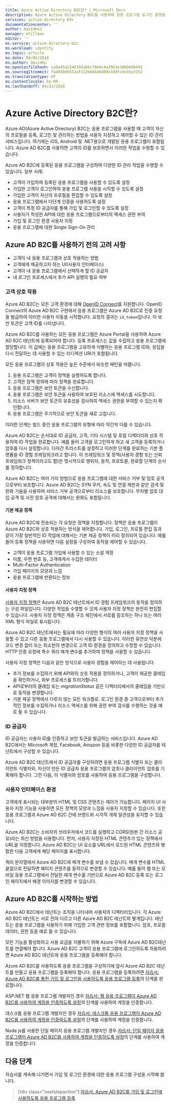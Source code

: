 ```yaml
---
title: Azure Active Directory B2C란? | Microsoft Docs
description: Azure Active Directory B2C를 사용하여 응용 프로그램 로그인 환경을 만들고 관리하는 방법을 살펴봅니다.
services: active-directory-b2c
documentationcenter: ''
author: davidmu1
manager: mtillman
editor: ''
ms.service: active-directory-b2c
ms.workload: identity
ms.topic: article
ms.date: 04/05/2018
ms.author: davidmu
ms.openlocfilehash: ca9e45a214639da86cf8e0c4a39b3e3d6b6d6491
ms.sourcegitcommit: fa493b66552af11260db48d89e3ddfcdcb5e3152
ms.translationtype: HT
ms.contentlocale: ko-KR
ms.lasthandoff: 04/23/2018
---
```

# <a name="what-is-azure-active-directory-b2c"></a>Azure Active Directory B2C란?

Azure AD(Azure Active Directory) B2C는 응용 프로그램을 사용할 때 고객이 자신의 프로필을 등록, 로그인 및 관리하는 방법을 사용자 지정하고 제어할 수 있는 ID 관리 서비스입니다. 여기에는 iOS, Android 및 .NET용으로 개발된 응용 프로그램이 포함됩니다. Azure AD B2C를 사용하면 고객의 ID를 보호하면서 이러한 작업을 수행할 수 있습니다.

Azure AD B2C에 등록된 응용 프로그램을 구성하여 다양한 ID 관리 작업을 수행할 수 있습니다. 일부 사례:

- 고객이 가입하여 등록된 응용 프로그램을 사용할 수 있도록 설정
- 가입한 고객이 로그인하여 응용 프로그램 사용을 시작할 수 있도록 설정
- 가입한 고객이 자신의 프로필을 편집할 수 있도록 설정
- 응용 프로그램에서 다단계 인증을 사용하도록 설정
- 고객이 특정 ID 공급자를 통해 가입 및 로그인할 수 있도록 설정
- 사용자가 작성한 API에 대한 응용 프로그램으로부터의 액세스 권한 부여
- 가입 및 로그인 환경 사용자 지정
- 응용 프로그램에 대한 Single Sign-On 관리

## <a name="what-do-i-need-to-think-about-before-using-azure-ad-b2c"></a>Azure AD B2C를 사용하기 전의 고려 사항

- 고객이 내 응용 프로그램과 상호 작용하는 방법
- 고객에게 제공하고자 하는 UI(사용자 인터페이스)
- 고객이 내 응용 프로그램에서 선택하게 할 ID 공급자 
- 내 로그인 프로세스에서 추가 API 실행의 필요 여부

### <a name="customer-interaction"></a>고객 상호 작용

Azure AD B2C는 모든 고객 환경에 대해 [OpenID Connect](https://openid.net/connect/)를 지원합니다. OpenID Connect의 Azure AD B2C 구현에서 응용 프로그램은 Azure AD B2C로 인증 요청을 발급하여 이러한 사용자 이동을 시작합니다. 요청의 결과는 `id_token`입니다. 이 보안 토큰은 고객 ID를 나타냅니다.

Azure AD B2C를 사용하는 모든 응용 프로그램은 Azure Portal을 사용하여 Azure AD B2C 테넌트에 등록되어야 합니다. 등록 프로세스는 값을 수집하고 응용 프로그램에 할당합니다. 이 값에는 응용 프로그램을 고유하게 식별하는 응용 프로그램 ID와, 응답을 다시 전달하는 데 사용할 수 있는 리디렉션 URI가 포함됩니다.

모든 응용 프로그램의 상호 작용은 높은 수준에서 비슷한 패턴을 따릅니다.

1. 응용 프로그램은 고객이 정책을 실행하도록 합니다.
2. 고객은 정책 정의에 따라 정책을 완료합니다.
3. 응용 프로그램은 보안 토큰을 수신합니다.
4. 응용 프로그램은 보안 토큰을 사용하여 보호된 리소스에 액세스를 시도합니다.
5. 리소스 서버가 보안 토큰의 유효성을 검사하여 액세스 권한을 부여할 수 있는지 확인합니다.
6. 응용 프로그램은 주기적으로 보안 토큰을 새로 고칩니다.

이러한 단계는 빌드 중인 응용 프로그램의 유형에 따라 약간씩 다를 수 있습니다.

Azure AD B2C는 순서대로 ID 공급자, 고객, 기타 시스템 및 로컬 디렉터리와 상호 작용하여 ID 작업을 완료합니다. 예를 들어 고객을 로그인하게 하고 새 고객을 등록하거나 암호를 다시 설정합니다. 다자간 트러스트를 설정하고 이러한 단계를 완료하는 기본 플랫폼을 ID 경험 프레임워크라고 합니다. 이 프레임워크 및 정책(사용자 경험 또는 신뢰 프레임워크 정책이라고도 함)은 명시적으로 행위자, 동작, 프로토콜, 완료할 단계의 순서를 정의합니다.

Azure AD B2C는 여러 가지 방법으로 응용 프로그램에 대한 서비스 거부 및 암호 공격으로부터 보호합니다. Azure AD B2C는 SYN 쿠키, 속도 및 연결 제한과 같은 검색 및 완화 기술을 사용하여 서비스 거부 공격으로부터 리소스를 보호합니다. 무차별 암호 대입 공격 및 사전 암호 공격에 대해서는 완화도 포함됩니다.

#### <a name="built-in-policies"></a>기본 제공 정책

Azure AD B2C에 전송되는 각 요청은 정책을 지정합니다. 정책은 응용 프로그램이 Azure AD B2C와 상호 작용하는 방식을 제어합니다. 가입, 로그인, 프로필 편집 등과 같이 가장 일반적인 ID 작업에 대해서는 기본 제공 정책이 미리 정의되어 있습니다.  예를 들어 등록 정책을 사용하면 다음 설정을 구성하여 동작을 제어할 수 있습니다.

- 고객이 응용 프로그램 가입에 사용할 수 있는 소셜 계정
- 이름, 우편 번호 등, 고객에게서 수집한 데이터
- Multi-Factor Authentication
- 가입 페이지의 모양과 느낌
- 응용 프로그램에 반환되는 정보

#### <a name="custom-policies"></a>사용자 지정 정책 

[사용자 지정 정책](active-directory-b2c-overview-custom.md)은 Azure AD B2C 테넌트에서 ID 경험 프레임워크의 동작을 정의하는 구성 파일입니다. 다양한 작업을 수행할 수 있게 사용자 지정 정책은 완전히 편집할 수 있습니다. 사용자 지정 정책은 계층 구조 체인에서 서로를 참조하는 하나 또는 여러 XML 형식 파일로 표시됩니다. 

Azure AD B2C 테넌트에서는 필요에 따라 다양한 형식의 여러 사용자 지정 정책을 사용할 수 있고 다른 응용 프로그램에서 다시 사용할 수 있습니다. 이러한 유연성 덕분에 코드 변경 없이 또는 최소한의 변경으로 고객 ID 환경을 정의하고 수정할 수 있습니다. HTTP 인증 요청에 특수 쿼리 매개 변수를 추가하여 정책을 사용할 수 있습니다.

사용자 지정 정책은 다음과 같은 방식으로 사용자 경험을 제어하는 데 사용됩니다.

- 추가 정보를 수집하기 위해 API와의 상호 작용을 정의하거나, 고객이 제공한 클레임을 확인하거나, 외부 프로세스를 트리거합니다.
- API로부터의 클레임 또는 *migrationStatus* 같은 디렉터리에서의 클레임을 기반으로 동작을 변경합니다.
- 기본 제공 정책에서 다루지 않는 모든 워크플로. 로그인 환경 중 고객으로부터 추가적인 정보를 수집하거나 리소스 액세스를 위해 권한 부여 검사를 수행하는 것을 예로 들 수 있습니다.

### <a name="identity-providers"></a>ID 공급자

ID 공급자는 사용자 ID를 인증하고 보안 토큰을 발급하는 서비스입니다. Azure AD B2C에서는 Microsoft 계정, Facebook, Amazon 등을 비롯한 다양한 ID 공급자를 테넌트에서 구성할 수 있습니다. 

Azure AD B2C 테넌트에서 ID 공급자를 구성하려면 응용 프로그램 식별자 또는 클라이언트 식별자와, 자신이 만든 ID 공급자 응용 프로그램의 암호나 클라이언트 암호를 기록해야 합니다. 그런 다음, 이 식별자와 암호를 사용하여 응용 프로그램을 구성합니다.

### <a name="user-interface-experience"></a>사용자 인터페이스 환경

고객에게 표시되는 대부분의 HTML 및 CSS 콘텐츠는 제어가 가능합니다. 페이지 UI 사용자 지정 기능을 사용하면 모든 정책의 모양과 느낌을 사용자 지정할 수 있습니다. 또한 응용 프로그램과 Azure AD B2C 간에 브랜드와 시각적 개체 일관성을 유지할 수 있습니다.

Azure AD B2C는 소비자의 브라우저에서 코드를 실행하고 CORS(원본 간 리소스 공유)라는 최신 방법을 사용합니다. 먼저, 사용자 지정된 HTML 콘텐츠가 있는 정책에서 URL을 지정합니다. Azure AD B2C는 UI 요소를 URL에서 로드된 HTML 콘텐츠와 병합한 다음 고객에게 해당 페이지를 표시합니다.

쿼리 문자열에서 Azure AD B2C에 매개 변수를 보낼 수 있습니다. 매개 변수를 HTML 끝점으로 전달하면 페이지 콘텐츠를 동적으로 변경할 수 있습니다. 예를 들어 웹 또는 모바일 응용 프로그램에서 전달한 매개 변수를 기반으로 Azure AD B2C 등록 또는 로그인 페이지에서 배경 이미지를 변경할 수 있습니다.

## <a name="how-do-i-get-started-with-azure-ad-b2c"></a>Azure AD B2C를 시작하는 방법

Azure AD B2C에서 테넌트는 조직을 나타내며 사용자의 디렉터리입니다. 각 Azure AD B2C 테넌트는 서로 전혀 다르고 다른 Azure AD B2C 테넌트와 별개입니다. 테넌트는 응용 프로그램을 사용하기 위해 가입한 고객 관련 정보를 포함합니다. 암호, 프로필 데이터, 권한 등을 예로 들 수 있습니다.

모든 기능을 활성화하고 사용 요금을 지불하기 위해 Azure 구독에 Azure AD B2C테넌트를 연결해야 합니다. Azure AD B2C 고객이 응용 프로그램에 로그인하도록 허용하려면 Azure AD B2C 테넌트에 응용 프로그램을 등록해야 합니다.

Azure AD B2C를 사용하도록 응용 프로그램을 구성하기에 앞서 Azure AD B2C 테넌트를 만들고 응용 프로그램을 등록해야 합니다. 응용 프로그램을 등록하려면 [자습서: Azure AD B2C를 통한 가입 및 로그인을 사용하도록 응용 프로그램 등록](tutorial-register-applications.md)의 단계를 완료합니다.
  
ASP.NET 웹 응용 프로그램 개발자인 경우 [자습서: 웹 응용 프로그램이 Azure AD B2C를 사용하여 계정을 인증하도록 설정](active-directory-b2c-tutorials-web-app.md)의 단계를 사용하여 계정을 인증합니다.

데스크톱 응용 프로그램 개발자인 경우 [자습서: 데스크톱 응용 프로그램이 Azure AD B2C를 사용하여 계정을 인증하도록 설정](active-directory-b2c-tutorials-desktop-app.md)의 단계를 사용하여 계정을 인증합니다.

Node.js를 사용한 단일 페이지 응용 프로그램 개발자인 경우 [자습서: 단일 페이지 응용 프로그램이 Azure AD B2C를 사용하여 계정을 인증하도록 설정](active-directory-b2c-tutorials-spa.md)의 단계를 사용하여 계정을 인증합니다.

## <a name="next-steps"></a>다음 단계

자습서를 계속해 나가면서 가입 및 로그인 환경에 대한 응용 프로그램 구성을 시작해 봅니다.

> [!div class="nextstepaction"]
> [자습서: Azure AD B2C를 가입 및 로그인에 사용하도록 응용 프로그램 등록](tutorial-register-applications.md)
